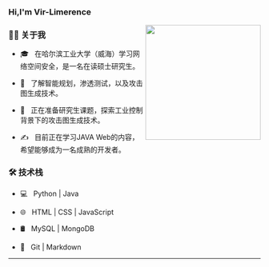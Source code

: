 ### Hi,I'm Vir-Limerence

<img align='right' src="https://media.giphy.com/media/M9gbBd9nbDrOTu1Mqx/giphy.gif" width="230">

<h3> 👨🏻 关于我 </h3>

- 🎓 &nbsp; 在哈尔滨工业大学（威海）学习网络空间安全，是一名在读硕士研究生。

- 🌱 &nbsp; 了解智能规划，渗透测试，以及攻击图生成技术。
  
- 🤔 &nbsp; 正在准备研究生课题，探索工业控制背景下的攻击图生成技术。
  
- ✍️ &nbsp; 目前正在学习JAVA Web的内容，希望能够成为一名成熟的开发者。



<h3>🛠 技术栈</h3>

- 💻 &nbsp; Python | Java

- 🌐 &nbsp; HTML | CSS | JavaScript

- 🛢 &nbsp; MySQL | MongoDB

- 🔧 &nbsp; Git | Markdown

<hr>
<!--

- 🖥 &nbsp; Illustrator| Photoshop | InDesign
<h3>🛠 To Learn</h3>

- 🔧 &nbsp; AWS | Docker🐳 | Firebase | flask
-->


[![Shivam's GitHub Stats](https://github-readme-stats.vercel.app/api?username=Vir-Limerence&show_icons=true)](https://github.com/shivam0110)


<div align="center">
    <img  src="https://github-readme-stats-git-masterrstaa-rickstaa.vercel.app/api/top-langs/?username=Vir-Limerence&hide_title=true&hide_border=true&layout=compact&langs_count=6&text_color=000&icon_color=fff&bg_color=0,52fa5a,4dfcff,c64dff&theme=graywhite" />
</div>

<div align="center">
    <img height="137px" src="https://github-readme-stats-git-masterrstaa-rickstaa.vercel.app/api?username=Vir-Limerence&hide_title=true&hide_border=true&show_icons=trueline_height=21&text_color=000&icon_color=000&bg_color=0,ea6161,ffc64d,fffc4d,52fa5a&theme=graywhite" />
</div>

